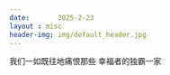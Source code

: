 ```yaml
---
date:       2025-2-23
layout : misc
header-img: img/default_header.jpg
---
```


我们一如既往地痛恨那些
幸福者的独霸一家